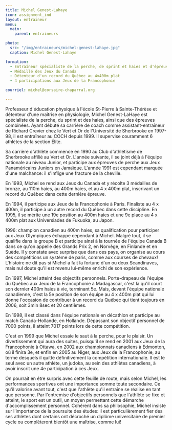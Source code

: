 ```yaml
---
title: Michel Genest-Lahaye
icon: assignment_ind
layout: entraineur
menu:
  main:
    parent: entraineurs

photo:
  src: "/img/entraineurs/michel-genest-lahaye.jpg"
  caption: Michel Genest-Lahaye

formation:
  - Entraîneur spécialiste de la perche, de sprint et haies et d'épreuves combinées
  - Médaillé des Jeux du Canada
  - Détenteur d'un record du Québec au 4x400m plat
  - 4 participations aux Jeux de la Francophonie

courriel: michel@corsaire-chaparral.org

---
```


Professeur d'éducation physique à l'école St-Pierre à Sainte-Thérèse et détenteur d'une maîtrise en physiologie, Michel Genest-LaHaye est spécialiste de la perche, du sprint et des haies, ainsi que des épreuves combinées. Ayant débuté sa carrière de coach comme assistant-entraîneur de Richard Crevier chez le Vert et Or de l'Université de Sherbrooke en 1997-98, il est entraîneur au COCH depuis 1999. Il supervise couramment 6 athlètes de la section Élite.

Sa carrière d'athlète commence en 1990 au Club d'athlétisme de Sherbrooke affilié au Vert et Or. L'année suivante, il se joint déjà à l'équipe nationale au niveau Junior, et participe aux épreuves de perche aux Jeux Panaméricains Juniors en Jamaïque. L'année 1991 est cependant marquée d'une malchance: il s'inflige une fracture de la cheville.

En 1993, Michel se rend aux Jeux du Canada et y récolte 3 médailles de bronze, au 110m haies, au 400m haies, et au 4 x 400m plat, inscrivant un record du Québec dans cette dernière épreuve.

En 1994, il participe aux Jeux de la Francophonie à Paris. Finaliste au 4 x 400m, il participe à un autre record du Québec dans cette discipline. En 1995, il se mérite une 19e position au 400m haies et une 9e place au 4 x 400m plat aux Universiades de Fukuoka, au Japon.

1996: champion canadien au 400m haies, sa qualification pour participer aux Jeux Olympiques échappe cependant à Michel. Malgré tout, il se qualifie dans le groupe B et participe ainsi à la tournée de l'équipe Canada B dans ce qu'on appelle des Grands Prix 2, en Norvège, en Finlande et en Suède. Il y constate avec surprise que dans ces pays, on organise au cours des compétitions un système de paris, comme aux courses de chevaux! L'histoire ne dit pas si Michel a fait la fortune d'un ou deux Scandinaves, mais nul doute qu'il est revenu lui-même enrichi de son expérience.

En 1997, Michel atteint des objectifs personnels. Porte-drapeau de l'équipe du Québec aux Jeux de la Francophonie à Madagascar, c'est là qu'il court son dernier 400m haies à vie, terminant 5e. Mais, devant l'équipe nationale canadienne, c'est la 5e position de son équipe au 4 x 400m plat qui lui donne l'occasion de contribuer à un record du Québec qui tient toujours en 2006, soit 3min 8sec et 20 centièmes.

En 1998, il est classé dans l'équipe nationale en décathlon et participe au match Canada-Hollande, en Hollande. Dépassant son objectif personnel de 7000 points, il atteint 7017 points lors de cette compétition.

C'est en 1999 que Michel essaie le saut à la perche, pour le plaisir. Un divertissement qui aura des suites, puisqu'il se rend en 2001 aux Jeux de la Francophonie à Ottawa, en 2002 aux championnats canadiens à Edmonton, où il finira 3e, et enfin en 2005 au Niger, aux Jeux de la Francophonie, au terme desquels il quitte définitivement la compétition internationale. Il est le seul avec un autre athlète, un judoka, au sein des athlètes canadiens, à avoir inscrit une 4e participation à ces Jeux.

On pourrait en être surpris avec cette feuille de route, mais selon Michel, les performances sportives ont une importance somme toute secondaire. Ce qu'il valorise avant tout, c'est que l'athlète qu'il entraîne se réalise en tant que personne. Par l'entremise d'objectifs personnels que l'athlète se fixe et atteint, le sport est un outil, un moyen permettant cette démarche d'accomplissement personnel. Cohérent dans sa philosophie, Michel insiste sur l'importance de la poursuite des études: il est particulièrement fier des ses athlètes dont certains ont décroché un diplôme universitaire de premier cycle ou complèteront bientôt une maîtrise, comme lui!
